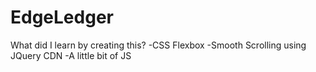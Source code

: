 # EdgeLedger
What did I learn by creating this?
-CSS Flexbox
-Smooth Scrolling using JQuery CDN
-A little bit of JS
